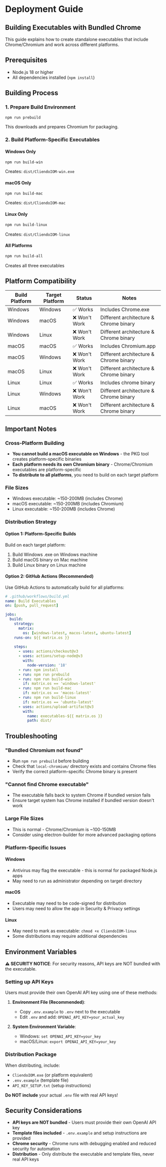 # Deployment Guide

## Building Executables with Bundled Chrome

This guide explains how to create standalone executables that include Chrome/Chromium and work across different platforms.

## Prerequisites

- Node.js 18 or higher
- All dependencies installed (`npm install`)

## Building Process

### 1. Prepare Build Environment

```bash
npm run prebuild
```

This downloads and prepares Chromium for packaging.

### 2. Build Platform-Specific Executables

#### Windows Only
```bash
npm run build-win
```
Creates: `dist/CliendoIOM-win.exe`

#### macOS Only  
```bash
npm run build-mac
```
Creates: `dist/CliendoIOM-mac`

#### Linux Only
```bash
npm run build-linux
```
Creates: `dist/CliendoIOM-linux`

#### All Platforms
```bash
npm run build-all
```
Creates all three executables

## Platform Compatibility

| Build Platform | Target Platform | Status | Notes |
|----------------|----------------|---------|-------|
| Windows | Windows | ✅ Works | Includes Chrome.exe |
| Windows | macOS | ❌ Won't Work | Different architecture & Chrome binary |
| Windows | Linux | ❌ Won't Work | Different architecture & Chrome binary |
| macOS | macOS | ✅ Works | Includes Chromium.app |
| macOS | Windows | ❌ Won't Work | Different architecture & Chrome binary |
| macOS | Linux | ❌ Won't Work | Different architecture & Chrome binary |
| Linux | Linux | ✅ Works | Includes chrome binary |
| Linux | Windows | ❌ Won't Work | Different architecture & Chrome binary |
| Linux | macOS | ❌ Won't Work | Different architecture & Chrome binary |

## Important Notes

### Cross-Platform Building
- **You cannot build a macOS executable on Windows** - the PKG tool creates platform-specific binaries
- **Each platform needs its own Chromium binary** - Chrome/Chromium executables are platform-specific
- **To distribute to all platforms**, you need to build on each target platform

### File Sizes
- Windows executable: ~150-200MB (includes Chrome)
- macOS executable: ~150-200MB (includes Chromium)  
- Linux executable: ~150-200MB (includes Chrome)

### Distribution Strategy

#### Option 1: Platform-Specific Builds
Build on each target platform:
1. Build Windows .exe on Windows machine
2. Build macOS binary on Mac machine  
3. Build Linux binary on Linux machine

#### Option 2: GitHub Actions (Recommended)
Use GitHub Actions to automatically build for all platforms:

```yaml
# .github/workflows/build.yml
name: Build Executables
on: [push, pull_request]

jobs:
  build:
    strategy:
      matrix:
        os: [windows-latest, macos-latest, ubuntu-latest]
    runs-on: ${{ matrix.os }}
    
    steps:
      - uses: actions/checkout@v3
      - uses: actions/setup-node@v3
        with:
          node-version: '18'
      - run: npm install
      - run: npm run prebuild
      - run: npm run build-win
        if: matrix.os == 'windows-latest'
      - run: npm run build-mac  
        if: matrix.os == 'macos-latest'
      - run: npm run build-linux
        if: matrix.os == 'ubuntu-latest'
      - uses: actions/upload-artifact@v3
        with:
          name: executables-${{ matrix.os }}
          path: dist/
```

## Troubleshooting

### "Bundled Chromium not found"
- Run `npm run prebuild` before building
- Check that `local-chromium/` directory exists and contains Chrome files
- Verify the correct platform-specific Chrome binary is present

### "Cannot find Chrome executable"
- The executable falls back to system Chrome if bundled version fails
- Ensure target system has Chrome installed if bundled version doesn't work

### Large File Sizes
- This is normal - Chrome/Chromium is ~100-150MB
- Consider using electron-builder for more advanced packaging options

### Platform-Specific Issues

#### Windows
- Antivirus may flag the executable - this is normal for packaged Node.js apps
- May need to run as administrator depending on target directory

#### macOS
- Executable may need to be code-signed for distribution
- Users may need to allow the app in Security & Privacy settings

#### Linux
- May need to mark as executable: `chmod +x CliendoIOM-linux`
- Some distributions may require additional dependencies

## Environment Variables

**⚠️ SECURITY NOTICE**: For security reasons, API keys are NOT bundled with the executable.

### Setting up API Keys

Users must provide their own OpenAI API key using one of these methods:

1. **Environment File (Recommended)**:
   - Copy `.env.example` to `.env` next to the executable
   - Edit `.env` and add: `OPENAI_API_KEY=your_actual_key`

2. **System Environment Variable**:
   - Windows: `set OPENAI_API_KEY=your_key`
   - macOS/Linux: `export OPENAI_API_KEY=your_key`

### Distribution Package

When distributing, include:
- `CliendoIOM.exe` (or platform equivalent)
- `.env.example` (template file)
- `API_KEY_SETUP.txt` (setup instructions)

**Do NOT include** your actual `.env` file with real API keys!

## Security Considerations

- **API keys are NOT bundled** - Users must provide their own OpenAI API key
- **Template files included** - `.env.example` and setup instructions are provided
- **Chrome security** - Chrome runs with debugging enabled and reduced security for automation
- **Distribution** - Only distribute the executable and template files, never real API keys
